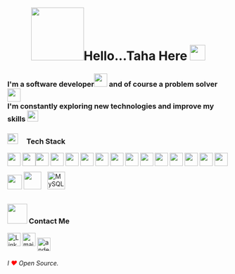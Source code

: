 
<h1 align="center"> <img
      src="https://cdn0.iconfinder.com/data/icons/avatar-229/70/25-512.png"(https://octodex.github.com/fintechtocat/)"  width="120" height="120"/>Hello...Taha Here </b><img src="https://media.giphy.com/media/hvRJCLFzcasrR4ia7z/giphy.gif" width="35"></h1>
      
<h3>
I'm a software developer<img src="https://i.ibb.co/xfN0brH/working-cat.gif" width="30"/>
and of course a problem solver
<img src="https://user-images.githubusercontent.com/78433466/234958011-af96ae46-850e-42df-8a1f-b3499998009b.png" width="30"/>
<br>
I'm constantly exploring new technologies and improve my skills 
<img src="https://user-images.githubusercontent.com/78433466/234958559-5907a4f3-9a21-4660-9c65-823772f758c7.png" width="25"/>
</h3>

### <img src="https://media2.giphy.com/media/QssGEmpkyEOhBCb7e1/giphy.gif?cid=ecf05e47a0n3gi1bfqntqmob8g9aid1oyj2wr3ds3mg700bl&rid=giphy.gif" width="24"> &nbsp; &nbsp; Tech Stack

<img  src="https://user-images.githubusercontent.com/78433466/234953332-f4e461b5-2b93-4133-9bc8-ee48440691fa.png" height="30" width="30"/> <img  src="https://user-images.githubusercontent.com/78433466/234954329-6e47befd-26e0-46c4-8628-c01c2378b0a8.png" height="30" width="30"/><img src = 'https://github.com/MarikIshtar007/MarikIshtar007/blob/master/images/c-original.svg' width='30'/>
<img  src="https://user-images.githubusercontent.com/78433466/234954776-1e89439a-80b3-490d-bcc1-fb3058344c2f.png" height="30" width="30"/>
<img  src="https://user-images.githubusercontent.com/78433466/234955278-55d52452-0450-4e94-899f-eb26e28ac136.png" height="30" width="30"/>
<img  src="https://user-images.githubusercontent.com/78433466/234955492-78d92890-7c70-4163-9317-0cbae37d893e.png" height="30" width="30"/>
<img  src="https://user-images.githubusercontent.com/78433466/234955670-df95b42e-fd83-4726-a214-5cd221120633.png" height="30" width="30"/>
<img  src="https://user-images.githubusercontent.com/78433466/234956309-8b856d3b-d8a0-4cbf-8088-f04006582e43.png" height="30" width="30"/>
<img  src="https://user-images.githubusercontent.com/78433466/234956480-9b1fd034-cb1e-41ef-8e34-348cc58bb4da.png" height="30" width="30"/>
<img  src="https://user-images.githubusercontent.com/78433466/234957252-3c6008d3-69d2-4d93-a168-aa5704dadb99.png" height="30" width="30"/>
<img  src="https://user-images.githubusercontent.com/78433466/234957377-52a64b63-a2e5-4111-9040-709340c7ab3d.png" height="30" width="30"/>
<img  src="https://github.com/asmaacode/asmaacode/assets/78433466/c2be39ab-7f78-4259-a13c-6da0b0f25f14.png" height="30" width="30"/>
<img src = 'https://github.com/MarikIshtar007/MarikIshtar007/blob/master/images/git.svg' width='30'/>
<img src = 'https://github.com/MarikIshtar007/MarikIshtar007/blob/master/images/html.svg' width='30'/> <img src = 'https://github.com/MarikIshtar007/MarikIshtar007/blob/master/images/css.svg' width='30'/>
<img src = 'https://github.com/MarikIshtar007/MarikIshtar007/blob/master/images/bootstrap.svg' width='33'/>  <img src = 'https://github.com/MarikIshtar007/MarikIshtar007/blob/master/images/php.svg' width='40'/>
<img style="margin: 10px" src="https://profilinator.rishav.dev/skills-assets/mysql-original-wordmark.svg" alt="MySQL" height="40" />


### <img src='https://raw.githubusercontent.com/ShahriarShafin/ShahriarShafin/main/Assets/handshake.gif' width="45">&nbsp;Contact Me 

<a href="https://www.linkedin.com/in/taha-rachedi/" target="_blank"><img src="https://img.icons8.com/color/100/undefined/linkedin-circled.png" height="30" width="30
" alt="Linkedin-icon" /></a>
<a href="mailto:taharachedi7@gmail.com" target="_blank"><img src="https://img.icons8.com/fluency/100/undefined/mail.png" height="30" width="30" alt="mailto:taharachedi7@gmail.com" /></a>
<a href="https://instagram.com/taha_rachedi" target="blank"><img align="center" src="https://raw.githubusercontent.com/rahuldkjain/github-profile-readme-generator/master/src/images/icons/Social/instagram.svg" alt="anderson_mend53" height="30" width="30" /></a>


</h1



<br>
<h6 align="left" >
   I <span style="color:red">❤</span> Open Source. 
   <br>
</h6>

